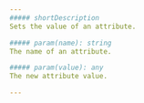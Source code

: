 ```yaml
---
##### shortDescription
Sets the value of an attribute.

##### param(name): string
The name of an attribute.

##### param(value): any
The new attribute value.

---
```

